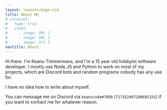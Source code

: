 ```yaml
---
layout: layouts/page.njk
title: About Me
# carousel:
#   fade: true
#   items:
#     - image: URL 1
#     - image: URL 2
#     - image: Url 3
navtitle: About
---
```


Hi there. I'm Keanu Timmermans, and I'm a 15 year old hobbyist software developer. I mostly use Node.JS and Python to work on most of my projects, which are Discord bots and random programs nobody has any use for.

I have no idea how to write about myself.

You can message me on Discord via `keanucode#7888` (`717352467280691331`) if you want to contact me for whatever reason.
